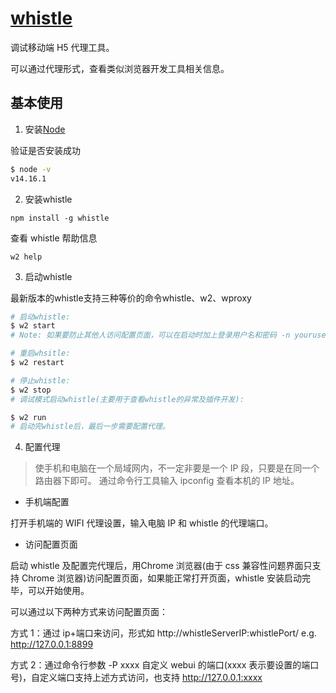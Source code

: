 # [whistle](https://wproxy.org/whistle/)

调试移动端 H5 代理工具。

可以通过代理形式，查看类似浏览器开发工具相关信息。

## 基本使用

1. 安装[Node](https://nodejs.org/zh-cn/)

验证是否安装成功

```bash
$ node -v
v14.16.1
```

2. 安装whistle

`npm install -g whistle`

查看 whistle 帮助信息

`w2 help`

3. 启动whistle

最新版本的whistle支持三种等价的命令whistle、w2、wproxy
```bash
# 启动whistle:
$ w2 start
# Note: 如果要防止其他人访问配置页面，可以在启动时加上登录用户名和密码 -n yourusername -w yourpassword。

# 重启whsitle:
$ w2 restart

# 停止whistle:
$ w2 stop
# 调试模式启动whistle(主要用于查看whistle的异常及插件开发):

$ w2 run
# 启动完whistle后，最后一步需要配置代理。
```
4. 配置代理

> 使手机和电脑在一个局域网内，不一定非要是一个 IP 段，只要是在同一个路由器下即可。
通过命令行工具输入 ipconfig 查看本机的 IP 地址。

- 手机端配置

打开手机端的 WIFI 代理设置，输入电脑 IP 和 whistle 的代理端口。

- 访问配置页面

启动 whistle 及配置完代理后，用Chrome 浏览器(由于 css 兼容性问题界面只支持 Chrome 浏览器)访问配置页面，如果能正常打开页面，whistle 安装启动完毕，可以开始使用。

可以通过以下两种方式来访问配置页面：

方式 1：通过 ip+端口来访问，形式如 http://whistleServerIP:whistlePort/ e.g. http://127.0.0.1:8899

方式 2：通过命令行参数 -P xxxx 自定义 webui 的端口(xxxx 表示要设置的端口号)，自定义端口支持上述方式访问，也支持 http://127.0.0.1:xxxx
